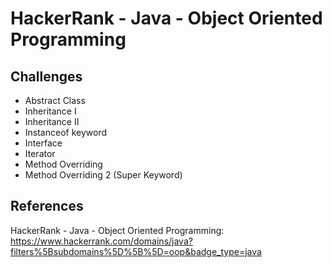 # HackerRank - Java - Object Oriented Programming


## Challenges
- Abstract Class
- Inheritance I
- Inheritance II
- Instanceof keyword
- Interface
- Iterator
- Method Overriding
- Method Overriding 2 (Super Keyword)


## References
HackerRank - Java - Object Oriented Programming:
https://www.hackerrank.com/domains/java?filters%5Bsubdomains%5D%5B%5D=oop&badge_type=java